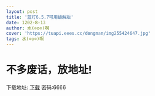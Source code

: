 ```yaml
---
layout: post
title: '蓝灯6.5.7可用破解版'
date: 1202-8-13
author: 水(⊙o⊙)啊
cover: 'https://tuapi.eees.cc/dongman/img255424647.jpg'
tags: 水(⊙o⊙)啊
---
```

<h1>不多废话，放地址!</h1>
下载地址:
<a href="https://fuckyoumom.lanzoui.com/iH0DMthp6bi">下载</a>
密码:6666